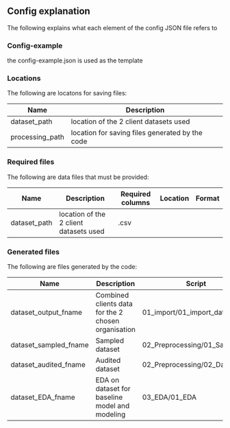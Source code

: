 ## Config explanation
The following explains what each element of the config JSON file refers to

### Config-example
the config-example.json is used as the template

### Locations

The following are locatons for saving files:

|Name|Description|
|---|---|
|dataset_path|location of the 2 client datasets used|
|processing_path|location for saving files generated by the code|

### Required files

The following are data files that must be provided:

|Name|Description|Required columns|Location|Format|
|---|---|---|---|---|
|dataset_path|location of the 2 client datasets used|.csv|

### Generated files

The following are files generated by the code:

|Name|Description|Script|
|---|---|---|
|dataset_output_fname|Combined clients data for the 2 chosen organisation|01_import/01_import_data|
|dataset_sampled_fname|Sampled dataset|02_Preprocessing/01_Sampling|
|dataset_audited_fname|Audited dataset|02_Preprocessing/02_Data_audit|
|dataset_EDA_fname|EDA on dataset for baseline model and modeling|03_EDA/01_EDA|